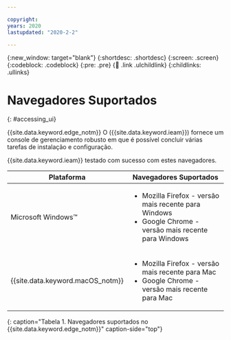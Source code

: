```yaml
---

copyright:
years: 2020
lastupdated: "2020-2-2"

---
```


{:new_window: target="blank"}
{:shortdesc: .shortdesc}
{:screen: .screen}
{:codeblock: .codeblock}
{:pre: .pre}
{:child: .link .ulchildlink}
{:childlinks: .ullinks}

# Navegadores Suportados
{: #accessing_ui}

{{site.data.keyword.edge_notm}} O ({{site.data.keyword.ieam}}) fornece um console de gerenciamento robusto em que é possível concluir várias tarefas de instalação e configuração.

{{site.data.keyword.ieam}} testado com sucesso com estes navegadores.

|Plataforma|Navegadores Suportados|
|--------|------------------|
|Microsoft Windows™|<ul><li>Mozilla Firefox - versão mais recente para Windows</li><li>Google Chrome - versão mais recente para Windows</li></ul>|
|{{site.data.keyword.macOS_notm}}|<ul><li>Mozilla Firefox - versão mais recente para Mac</li><li>Google Chrome - versão mais recente para Mac</li></ul>|
{: caption="Tabela 1. Navegadores suportados no {{site.data.keyword.edge_notm}}" caption-side="top"}
